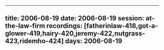 
---
title: 2006-08-19
date:  2006-08-19
session: at-the-law-firm
recordings: [fatherinlaw-418,got-a-glower-419,hairy-420,jeremy-422,nutgrass-423,ridemho-424]
days: 2006-08-19
---
